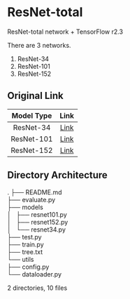 # ResNet-total
ResNet-total network + TensorFlow r2.3

There are 3 networks.
1) ResNet-34
2) ResNet-101
3) ResNet-152

## Original Link
|Model Type|Link|
|:-----------:|:-----------:|
|ResNet-34|[Link](https://github.com/bolero2/DeepLearning-dc/tree/master/tf2/ResNet-34-tf2)|
|ResNet-101|[Link](https://github.com/bolero2/DeepLearning-dc/tree/master/tf2/ResNet-101-tf2)|
|ResNet-152|[Link](https://github.com/bolero2/DeepLearning-dc/tree/master/tf2/ResNet-152-tf2)|

## Directory Architecture
.
├── README.md  
├── evaluate.py  
├── models  
│   ├── resnet101.py  
│   ├── resnet152.py  
│   └── resnet34.py  
├── test.py  
├── train.py  
├── tree.txt  
└── utils  
    ├── config.py  
    └── dataloader.py  

2 directories, 10 files

